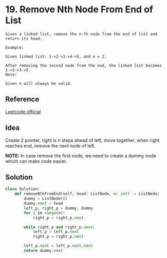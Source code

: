 # 19. Remove Nth Node From End of List

```
Given a linked list, remove the n-th node from the end of list and return its head.

Example:

Given linked list: 1->2->3->4->5, and n = 2.

After removing the second node from the end, the linked list becomes 1->2->3->5.
Note:

Given n will always be valid.
```

## Reference

[Leetcode official](https://leetcode.com/problems/remove-nth-node-from-end-of-list/solution/)


## Idea

Create 2 pointer, right is n steps ahead of left, move together, when right reaches end, remove the next node of left.

**NOTE:** In case remove the first node, we need to create a dummy node which can make code easier.

## Solution

```python
class Solution:
    def removeNthFromEnd(self, head: ListNode, n: int) -> ListNode:
        dummy = ListNode(0)
        dummy.next = head
        left_p, right_p = dummy, dummy
        for i in range(n):
            right_p = right_p.next

        while right_p and right_p.next:
            left_p = left_p.next
            right_p = right_p.next

        left_p.next = left_p.next.next
        return dummy.next
```
